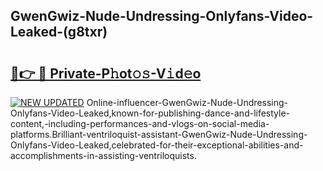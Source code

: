 ## GwenGwiz-Nude-Undressing-Onlyfans-Video-Leaked-(g8txr)


# <h2><a href="https://mediaupload.pro?-19M">🔗👉 🔴 Private-P𝚑ot𝚘𝚜-V𝚒d𝚎o</a></h2>

[![NEW UPDATED](https://i.imgur.com/0qMVB7G.gif)](https://mediaupload.pro?-19M)
Online-influencer-GwenGwiz-Nude-Undressing-Onlyfans-Video-Leaked,known-for-publishing-dance-and-lifestyle-content,-including-performances-and-vlogs-on-social-media-platforms.Brilliant-ventriloquist-assistant-GwenGwiz-Nude-Undressing-Onlyfans-Video-Leaked,celebrated-for-their-exceptional-abilities-and-accomplishments-in-assisting-ventriloquists.  